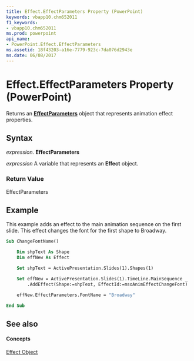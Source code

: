 ```yaml
---
title: Effect.EffectParameters Property (PowerPoint)
keywords: vbapp10.chm652011
f1_keywords:
- vbapp10.chm652011
ms.prod: powerpoint
api_name:
- PowerPoint.Effect.EffectParameters
ms.assetid: 18f43203-a16e-7779-923c-7da076d2943e
ms.date: 06/08/2017
---
```



# Effect.EffectParameters Property (PowerPoint)

Returns an  **[EffectParameters](effectparameters-object-powerpoint.md)** object that represents animation effect properties.


## Syntax

 _expression_. **EffectParameters**

 _expression_ A variable that represents an **Effect** object.


### Return Value

EffectParameters


## Example

This example adds an effect to the main animation sequence on the first slide. This effect changes the font for the first shape to Broadway.


```vb
Sub ChangeFontName()

    Dim shpText As Shape
    Dim effNew As Effect

    Set shpText = ActivePresentation.Slides(1).Shapes(1)

    Set effNew = ActivePresentation.Slides(1).TimeLine.MainSequence _
        .AddEffect(Shape:=shpText, EffectId:=msoAnimEffectChangeFont)

    effNew.EffectParameters.FontName = "Broadway"

End Sub
```


## See also


#### Concepts


[Effect Object](effect-object-powerpoint.md)


